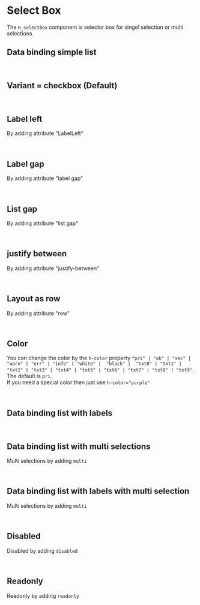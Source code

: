 # Select Box

The `H_selectBox` component is selector box for singel selection or multi selections.

## Data binding simple list

<hhl-live-editor title="" htmlCode='
      <template>
       <div class="flex items-center gap-4"> 
            <H_selectbox autofocus :list="[`nr1`, `nr2`, `nr3`]" v-model="selection" label="Selector"></H_selectbox>
            <H_input readonly v-model="selection" label="Selector"></H_input>
      </div>
      </template>
      <script>
            const selection = ref("nr2");
            return { selection }
      </script>
'>
</hhl-live-editor>

<br>

## Variant = checkbox (Default)

<hhl-live-editor title="" htmlCode='
    <template>
        <div class="flex items-center gap-4">
            <H_selectbox variant="checkbox" :list="[`nr1`, `nr2`, `nr3`]" v-model="selection" label="checkbox (Default)"></H_selectbox>
            <H_selectbox variant="radio" :list="[`nr1`, `nr2`, `nr3`]" v-model="selection" label="radio"></H_selectbox>
            <H_selectbox variant="switch" :list="[`nr1`, `nr2`, `nr3`]" v-model="selection" label="switch"></H_selectbox>
        </div>
    </template>
    <script>
    const selection = ref("nr2");
    return { selection }
    </script>
'>
</hhl-live-editor>

<br>

## Label left

By adding attribute "LabelLeft"

<hhl-live-editor title="" htmlCode='
      <template>
       <div class="flex items-center gap-4 "> 
            <H_selectbox label-left :list="[`nr1`, `nr2`, `nr3`]" v-model="selection" label="Selector"></H_selectbox>
            <H_input readonly v-model="selection" label="Selector"></H_input>
      </div>
      </template>
      <script>
            const selection = ref("nr2");
            return { selection }
      </script>
'>
</hhl-live-editor>

<br>

## Label gap

By adding attribute "label gap"

<hhl-live-editor title="" htmlCode='
      <template>
       <div class="flex items-center gap-4"> 
            <H_selectbox :list="[`nr1`, `nr2`, `nr3`]" label-gap="22px" v-model="selection" label="Selector"></H_selectbox>
            <H_input readonly v-model="selection" label="Selector"></H_input>
      </div>
      </template>
      <script>
            const selection = ref("nr2");
            return { selection }
      </script>
'>
</hhl-live-editor>

<br>

## List gap

By adding attribute "list gap"

<hhl-live-editor title="" htmlCode='
      <template>
       <div class="flex items-center gap-4"> 
            <H_selectbox :list="[`nr1`, `nr2`, `nr3`]" list-gap="2px" v-model="selection" label="Selector"></H_selectbox>
            <H_input readonly v-model="selection" label="Selector"></H_input>
      </div>
      </template>
      <script>
            const selection = ref("nr2");
            return { selection }
      </script>
'>
</hhl-live-editor>

<br>

## justify between

By adding attribute "justify-between"

<hhl-live-editor title="" htmlCode='
      <template>
       <div class="flex items-center gap-4"> 
            <H_selectbox justify-between :list="[`nr1`, `nr2`, `nr3`]" list-gap="2px" v-model="selection" label="justify-between"></H_selectbox>
            <H_input readonly v-model="selection" label="Selector"></H_input>
      </div>
      </template>
      <script>
            const selection = ref("nr2");
            return { selection }
      </script>
'>
</hhl-live-editor>

<br>

## Layout as row

By adding attribute "row"

<hhl-live-editor title="" htmlCode='
      <template>
       <div class="flex items-center gap-4"> 
            <H_selectbox  row :list="[`nr1`, `nr2`, `nr3`]" v-model="selection" label="Selector"></H_selectbox>
            <H_input readonly v-model="selection" label="Selector"></H_input>
      </div>
      </template>
      <script>
            const selection = ref("nr2");
            return { selection }
      </script>
'>
</hhl-live-editor>

<br>

## Color

You can change the color by the `h-color` property `"pri" | "ok" | "sec" | "warn" | "err" | "info" | "white" |  "black" |  "txt0" | "txt1" | "txt2" | "txt3" | "txt4" | "txt5" | "txt6" | "txt7" | "txt8" | "txt9"`. <br>
The default is `pri`.<br>
If you need a special color then just use `h-color="purple"`

<hhl-live-editor title="" htmlCode='
    <template>
            <div class="flex items-center gap-4">
            <H_selectbox :list="[`nr1`, `nr2`, `nr3`]" v-model="selection" h-color="var(--col-pri)" label="pri"></H_selectbox>
            <H_selectbox :list="[`nr1`, `nr2`, `nr3`]" v-model="selection" h-color="var(--col-ok)"></H_selectbox>
            <H_selectbox :list="[`nr1`, `nr2`, `nr3`]" v-model="selection" h-color="var(--col-sec)" label="sec"></H_selectbox>
            <H_selectbox :list="[`nr1`, `nr2`, `nr3`]" v-model="selection" h-color="var(--col-warn)" label="warn"></H_selectbox>
            <H_selectbox :list="[`nr1`, `nr2`, `nr3`]" v-model="selection" h-color="var(--col-err)" label="err"></H_selectbox>
            <H_selectbox :list="[`nr1`, `nr2`, `nr3`]" v-model="selection" h-color="var(--col-info)" label="info"></H_selectbox>
            <H_selectbox :list="[`nr1`, `nr2`, `nr3`]" v-model="selection" h-color="black" label="black"></H_selectbox>
            <H_selectbox :list="[`nr1`, `nr2`, `nr3`]" v-model="selection" h-color="var(--col-3)" label="txt3"></H_selectbox>
            <H_selectbox :list="[`nr1`, `nr2`, `nr3`]" v-model="selection" h-color="var(--col-6)" label="txt6"></H_selectbox>
            <H_selectbox :list="[`nr1`, `nr2`, `nr3`]" v-model="selection" h-color="purple" label="purple"></H_selectbox>
        </div>
    </template>
    <script>
    const selection = ref("nr2");
    return { selection }
    </script>
'>
</hhl-live-editor>

<br>

## Data binding list with labels

<hhl-live-editor title="" htmlCode='
      <template>
       <div class="flex items-center gap-4">
            <H_selectbox 
            :list="[
                        {value:`nr1`, label: `Number 1`},
                        {value:`nr2`, label: `Number 2`},
                        {value:`nr3`, label: `Number 3`}
                        ]" 
            v-model="selection" label="Selector">
            </H_selectbox>
            <H_input readonly v-model="selection" label="Value"></H_input>
      </div>
      </template>
      <script>
            const selection = ref("nr2");
            return { selection }
      </script>
'>
</hhl-live-editor>

<br>

## Data binding list with multi selections

Multi selections by adding `multi`

<hhl-live-editor title="" htmlCode='
      <template>
       <div class="flex items-center gap-4"> 
            <H_selectbox multi
                  :list="[`nr1`, `nr2`, `nr3`]" 
                  v-model="selection" label="Selector">
            </H_selectbox>
            <H_input readonly v-model="selection" label="Value"></H_input>
      </div>
      </template>
      <script>
            const selection = ref("nr2");
            return { selection }
      </script>
'>
</hhl-live-editor>

<br>

## Data binding list with labels with multi selection

Multi selections by adding `multi`

<hhl-live-editor title="" htmlCode='
      <template>
       <div class="flex items-center gap-4"> 
            <H_selectbox multi
            :list="[
                        {value:`nr1`, label: `Number 1`},
                        {value:`nr2`, label: `Number 2`},
                        {value:`nr3`, label: `Number 3`}
                        ]" 
            v-model="selection" label="Selector">
            </H_selectbox>
            <H_input readonly v-model="selection" label="Value"></H_input>
      </div>
      </template>
      <script>
            const selection = ref("nr2");
            return { selection }
      </script>
'>
</hhl-live-editor>

<br>

## Disabled

Disabled by adding `disabled`

<hhl-live-editor title="" htmlCode='
      <template>
       <div class="flex items-center gap-4"> 
            <H_selectbox disabled
                  :list="[`nr1`, `nr2`, `nr3`]" 
                  v-model="selection" label="Selector">
            </H_selectbox>
            <H_input readonly v-model="selection" label="Value"></H_input>
      </div>
      </template>
      <script>
            const selection = ref("nr2");
            return { selection }
      </script>
'>
</hhl-live-editor>

<br>

## Readonly

Readonly by adding `readonly`

<hhl-live-editor title="" htmlCode='
      <template>
       <div class="flex items-center gap-4"> 
            <H_selectbox readonly
                  :list="[`nr1`, `nr2`, `nr3`]" 
                  v-model="selection" label="Selector">
            </H_selectbox>
            <H_input readonly v-model="selection" label="Value"></H_input>
      </div>
      </template>
      <script>
            const selection = ref("nr2");
            return { selection }
      </script>
'>
</hhl-live-editor>

<br>
